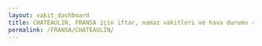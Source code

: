 ```yaml
---
layout: vakit_dashboard
title: CHATEAULIN, FRANSA için iftar, namaz vakitleri ve hava durumu - ilçe/eyalet seç
permalink: /FRANSA/CHATEAULIN/
---
```


<script type="text/javascript">
  var GLOBAL_COUNTRY = 'FRANSA';
  var GLOBAL_CITY = 'CHATEAULIN';
  var GLOBAL_STATE = '';
  var lat = 72;
  var lon = 21;
</script>
